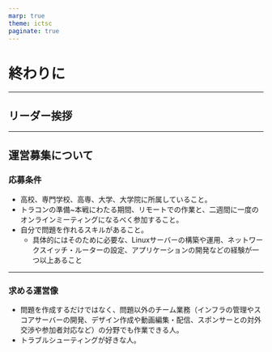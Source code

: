 ```yaml
---
marp: true
theme: ictsc
paginate: true
---
```


# 終わりに

---
## リーダー挨拶

---
## 運営募集について

### 応募条件
- 高校、専門学校、高専、大学、大学院に所属していること。
- トラコンの準備~本戦にわたる期間、リモートでの作業と、二週間に一度のオンラインミーティングになるべく参加すること。
- 自分で問題を作れるスキルがあること。
    - 具体的にはそのために必要な、Linuxサーバーの構築や運用、ネットワークスイッチ・ルーターの設定、アプリケーションの開発などの経験が一つ以上あること

---

### 求める運営像

- 問題を作成するだけではなく、問題以外のチーム業務（インフラの管理やスコアサーバーの開発、デザイン作成や動画編集・配信、スポンサーとの対外交渉や参加者対応など）の分野でも作業できる人。
- トラブルシューティングが好きな人。
